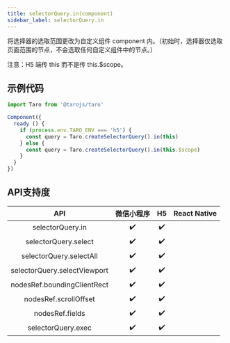 ```yaml
---
title: selectorQuery.in(component)
sidebar_label: selectorQuery.in
---
```



将选择器的选取范围更改为自定义组件 component 内。（初始时，选择器仅选取页面范围的节点，不会选取任何自定义组件中的节点。）

注意：H5 端传 this 而不是传 this.$scope。

## 示例代码

```jsx
import Taro from '@tarojs/taro'

Component({
  ready () {
    if (process.env.TARO_ENV === 'h5') {
      const query = Taro.createSelectorQuery().in(this)
    } else {
      const query = Taro.createSelectorQuery().in(this.$scope)
    }
  }
})
```



## API支持度


| API | 微信小程序 | H5 | React Native |
| :-: | :-: | :-: | :-: |
| selectorQuery.in | ✔️ | ✔️ |  |
| selectorQuery.select | ✔️ | ✔️ |  |
| selectorQuery.selectAll | ✔️ | ✔️ |  |
| selectorQuery.selectViewport | ✔️ | ✔️ |  |
| nodesRef.boundingClientRect | ✔️ | ✔️ |  |
| nodesRef.scrollOffset | ✔️ | ✔️ |  |
| nodesRef.fields | ✔️ | ✔️ |  |
| selectorQuery.exec | ✔️ | ✔️ |  |

